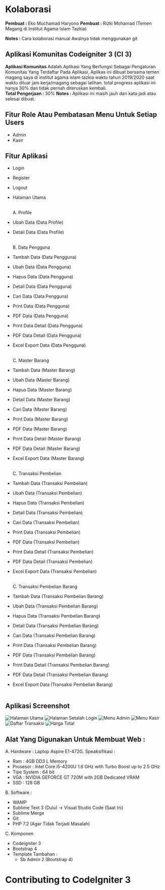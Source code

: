# Kolaborasi

<b>Pembuat : </b>Eko Muchamad Haryono
<b>Pembuat : </b>Rizki Mohamad (Temen Magang di Institut Agama Islam Tazkia)

<b>Notes : </b> Cara kolaborasi manual Awalnya tidak menggunakan git

## Aplikasi Komunitas Codeigniter 3 (CI 3)

<b>Aplikasi Komunitas </b> Adalah Aplikasi Yang Berfungsi Sebagai Pengaturan Komunitas Yang Terdaftar Pada Aplikasi, Aplikas ini dibuat bersama temen magang saya di institut agama islam tazkia waktu tahun 2019/2020 saat waktu diluar jam kerja/magang sebagai latihan. total progress aplikasi ini hanya 30% dan tidak pernah diteruskan kembali. <br>
<b>Total Pengerjaan : </b>30%
<b>Notes : </b> Aplikasi ini masih jauh dari kata jadi atau selesai dibuat.

## Fitur Role Atau Pembatasan Menu Untuk Setiap Users

- Admin
- Kasir

## Fitur Aplikasi

- Login<br>
- Register<br>
- Logout<br>
- Halaman Utama<br><br>

  A. Profile<br>

- Ubah Data (Data Profile)<br>
- Detail Data (Data Profile)<br><br>

  B. Data Pengguna<br>

- Tambah Data (Data Pengguna)<br>
- Ubah Data (Data Pengguna)<br>
- Hapus Data (Data Pengguna)<br>
- Detail Data (Data Pengguna)<br>
- Cari Data (Data Pengguna)<br>
- Print Data (Data Pengguna)<br>
- PDF Data (Data Pengguna)<br>
- Print Data Detail (Data Pengguna)<br>
- PDF Data Detail (Data Pengguna)<br>
- Excel Export Data (Data Pengguna)<br><br>

  C. Master Barang<br>

- Tambah Data (Master Barang)<br>
- Ubah Data (Master Barang)<br>
- Hapus Data (Master Barang)<br>
- Detail Data (Master Barang)<br>
- Cari Data (Master Barang)<br>
- Print Data (Master Barang)<br>
- PDF Data (Master Barang)<br>
- Print Data Detail (Master Barang)<br>
- PDF Data Detail (Master Barang)<br>
- Excel Export Data (Master Barang)<br><br>

  C. Transaksi Pembelian<br>

- Tambah Data (Transaksi Pembelian)<br>
- Ubah Data (Transaksi Pembelian)<br>
- Hapus Data (Transaksi Pembelian)<br>
- Detail Data (Transaksi Pembelian)<br>
- Cari Data (Transaksi Pembelian)<br>
- Print Data (Transaksi Pembelian)<br>
- PDF Data (Transaksi Pembelian)<br>
- Print Data Detail (Transaksi Pembelian)<br>
- PDF Data Detail (Transaksi Pembelian)<br>
- Excel Export Data (Transaksi Pembelian)<br><br>

  C. Transaksi Pembelian Barang<br>

- Tambah Data (Transaksi Pembelian Barang)<br>
- Ubah Data (Transaksi Pembelian Barang)<br>
- Hapus Data (Transaksi Pembelian Barang)<br>
- Detail Data (Transaksi Pembelian Barang)<br>
- Cari Data (Transaksi Pembelian Barang)<br>
- Print Data (Transaksi Pembelian Barang)<br>
- PDF Data (Transaksi Pembelian Barang)<br>
- Print Data Detail (Transaksi Pembelian Barang)<br>
- PDF Data Detail (Transaksi Pembelian Barang)<br>
- Excel Export Data (Transaksi Pembelian Barang)<br><br>

## Aplikasi Screenshot

<img src="public/assets_readme/img/Halaman_Utama.PNG" alt="Halaman Utama">
<img src="public/assets_readme/img/Halaman_Utama_Setelah_Login.PNG" alt="Halaman Setalah Login">
<img src="public/assets_readme/img/Menu_Admin.PNG" alt="Menu Admin">
<img src="public/assets_readme/img/Menu_Kasir.PNG" alt="Menu Kasir">
<img src="public/assets_readme/img/Daftar_Transaksi.PNG" alt="Daftar Transaksi">
<img src="public/assets_readme/img/Harga_Total.PNG" alt="Harga Total">

## Alat Yang Digunakan Untuk Membuat Web :

A. Hardware :
Laptop Aspire E1-472G. Speaksifikasi :

- Ram : 4GB DD3 L Memory
- Prosesor : Intel Core i5-4200U 1.6 GHz with Turbo Boost up to 2.5 GHz
- Tipe System : 64 bit
- VGA : NVIDIA GEFORCE GT 720M with 2GB Dedicated VRAM
- SSD : 128 GB

B. Software :

- WAMP
- Sublime Text 3 (Dulu) -> Visual Studio Code (Saat Ini)
- Sublime Merge
- Git
- PHP 7.2 (Agar Tidak Terjadi Masalah)

C. Komponen

- Codeigniter 3
- Bootstrap 4
- Template Tambahan :
  - Sb Admin 2 (Bootstrap 4)

# Contributing to CodeIgniter 3
